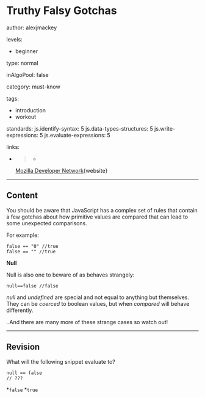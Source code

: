 # Truthy Falsy Gotchas
author: alexjmackey

levels:

  - beginner

type: normal

inAlgoPool: false

category: must-know

tags:
  - introduction
  - workout

standards:
  js.identify-syntax: 5
  js.data-types-structures: 5
  js.write-expressions: 5
  js.evaluate-expressions: 5

links:

  - >-
    [Mozilla Developer
    Network](https://developer.mozilla.org/en/docs/Web/JavaScript/Equality_comparisons_and_sameness){website}

---
## Content

You should be aware that JavaScript has a complex set of rules that contain a few gotchas about how primitive values are compared that can lead to some unexpected comparisons.

For example:

```
false == "0" //true
false == "" //true
```
**Null**

Null is also one to beware of as behaves strangely:
```
null==false //false
```

*null* and *undefined* are special and not equal to anything but themselves. They can be _coerced_ to boolean values, but when _compared_ will behave differently.

..And there are many more of these strange cases so watch out!

---
## Revision

What will the following snippet evaluate to?
```
null == false
// ???
```
*`false`
*`true`
